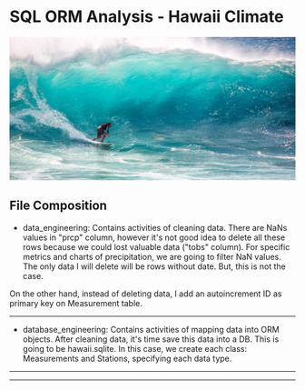 <!--lint disable no-heading-punctuation-->
# SQL ORM Analysis - Hawaii Climate
<!--lint enable no-heading-punctuation-->

<img src='images/surfs-up.jpeg' />


## File Composition

- data_engineering: Contains activities of cleaning data. 
  There are NaNs values in "prcp" column, however it's not good idea to delete all these rows because we could lost valuable data ("tobs" column). For specific metrics and charts of precipitation, we are going to filter NaN values.
 The only data I will delete will be rows without date. But, this is not the case.
 
 On the other hand, instead of deleting data, I add an autoincrement ID as primary key on Measurement table. 

---

- database_engineering: Contains activities of mapping data into ORM objects. 
  After cleaning data, it's time save this data into a DB. This is going to be hawaii.sqlite.
  In this case, we create each class: Measurements and Stations, specifying each data type.
  

---


---






